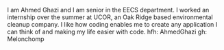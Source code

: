 I am Ahmed Ghazi and I am senior in the EECS department. I worked an internship over the summer at UCOR, an Oak Ridge based environmental cleanup company. I like how coding enables me to create any application I can think of and making my life easier with code.
hfh: AhmedGhazi
gh: Melonchomp
